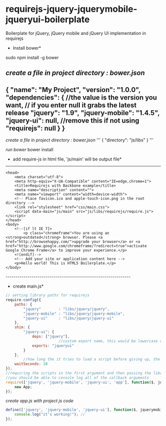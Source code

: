 requirejs-jquery-jquerymobile-jqueryui-boilerplate
==================================================

Boilerplate for jQuery, jQuery mobile and jQuery UI implementation in requirejs
* Install bower*

sudo npm install -g bower



*create a file in project directory : bower.json*
--------------------------------------------------------------------
{
    "name": "My Project",
    "version": "1.0.0",
    "dependencies": {
          //the value is the version you want,
         // if you enter null it grabs the latest release
        "jquery": "1.9",
        "jquery-mobile": "1.4.5",
        "jquery-ui": null,  //remove this if not using
        "requirejs": null
    }
}
-------------------------------------------------------------------


*create a file in project directory : bower.json*
'''
{
    "directory": "js/libs"
}
'''


*run bower*
bower install



* add require-js in html file, 'js/main' will be output file*
-------------------------------------------------------------------------
<!DOCTYPE html>
<!--[if lt IE 7]>      <html class="no-js lt-ie9 lt-ie8 lt-ie7"> <![endif]-->
<!--[if IE 7]>         <html class="no-js lt-ie9 lt-ie8"> <![endif]-->
<!--[if IE 8]>         <html class="no-js lt-ie9"> <![endif]-->
<!--[if gt IE 8]><!--> <html class="no-js"> <!--<![endif]-->
    <head>
        <meta charset="utf-8">
        <meta http-equiv="X-UA-Compatible" content="IE=edge,chrome=1">
        <title>Requirejs with Backbone example</title>
        <meta name="description" content="">
        <meta name="viewport" content="width=device-width">
        <!-- Place favicon.ico and apple-touch-icon.png in the root directory -->
        <link rel="stylesheet" href="css/main.css">
        <script data-main="js/main" src="js/libs/requirejs/require.js"></script>
    </head>
    <body>
        <!--[if lt IE 7]>
            <p class="chromeframe">You are using an <strong>outdated</strong> browser. Please <a href="http://browsehappy.com/">upgrade your browser</a> or <a href="http://www.google.com/chromeframe/?redirect=true">activate Google Chrome Frame</a> to improve your experience.</p>
        <![endif]-->
        <!-- Add your site or application content here -->
        <p>Hello world! This is HTML5 Boilerplate.</p>
    </body>
</html>
---------------------------------------------------------------



* create main.js*
```javascript
// setting library paths for requirejs
require.config({
    paths: {
        "jquery"		: "libs/jquery/jquery",
        "jquery-mobile"	: "libs/jquery/jquery-mobile",
        "jquery-ui"		: "libs/jquery/jquery-ui"
    },
    shim: {
        "jquery-ui": {
            deps: ["jquery"],
                        //custom export name, this would be lowercase otherwise
            exports: "jqueryui"
        }
    },
        //how long the it tries to load a script before giving up, the default is 7
    waitSeconds: 10
});
//requiring the scripts in the first argument and then passing the library namespaces into a callback
//you should be able to console log all of the callback arguments
require(['jquery', 'jquery-mobile', 'jquery-ui', 'app'], function($, jquerymobile, jqueryui, App){
    new App;
});
```


*create app.js with project js code*
```javascript
define(['jquery', 'jquery-mobile', 'jquery-ui'], function($, jquerymobile, jqueryui){
    console.log("it's working!"); //
});

```
